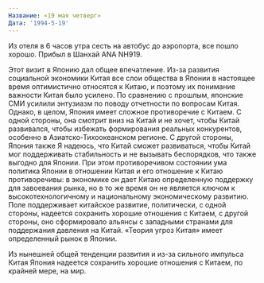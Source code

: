 ```yaml
---
Название: «19 мая четверг»
Дата: '1994-5-19'
---
```


Из отеля в 6 часов утра сесть на автобус до аэропорта, все пошло хорошо. Прибыл в Шанхай ANA NH919.

Этот визит в Японию дал общее впечатление. Из-за развития социальной экономики Китая все слои общества в Японии в настоящее время оптимистично относятся к Китаю, и поэтому их понимание важности Китая было усилено. По сравнению с прошлым, японские СМИ усилили энтузиазм по поводу отчетности по вопросам Китая. Однако, в целом, Япония имеет сложное противоречие с Китаем. С одной стороны, она смотрит вниз на Китай и не хочет, чтобы Китай развивался, чтобы избежать формирования реальных конкурентов, особенно в Азиатско-Тихоокеанском регионе. С другой стороны, Япония также Я надеюсь, что Китай сможет развиваться, чтобы Китай мог поддерживать стабильность и не вызывать беспорядков, что также выгодно для Японии. При этом противоречивом состоянии ума политика Японии в отношении Китая и его отношение к Китаю противоречивы: в экономике он дает Китаю определенную поддержку для завоевания рынка, но в то же время он не является ключом к высокотехнологичному и национальному экономическому развитию. Поле поддерживает китайское развитие, политически, с одной стороны, надеется сохранить хорошие отношения с Китаем, с другой стороны, оно сформировало альянсы с западными странами для поддержания давления на Китай. «Теория угроз Китая» имеет определенный рынок в Японии.

Из нынешней общей тенденции развития и из-за сильного импульса Китая Япония надеется сохранить хорошие отношения с Китаем, по крайней мере, на мир.

